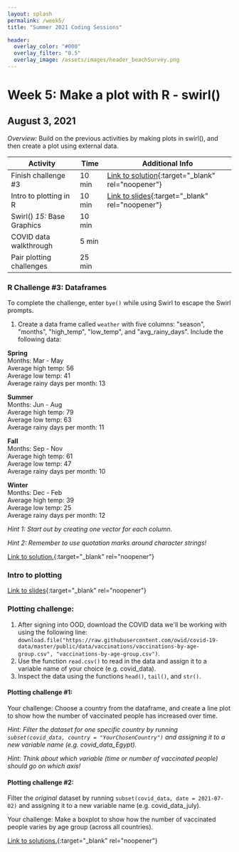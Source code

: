 ```yaml
---
layout: splash
permalink: /week5/
title: "Summer 2021 Coding Sessions"

header:
  overlay_color: "#000"
  overlay_filter: "0.5"
  overlay_image: /assets/images/header_beachSurvey.png
---
```


# Week 5: Make a plot with R - swirl()
## August 3, 2021

*Overview:* Build on the previous activities by making plots in swirl(), and then create a plot using external data.

| Activity | Time | Additional Info |
| ---- | ---- | ----- |
| Finish challenge #3 | 10 min | [Link to solution](https://docs.google.com/document/d/1fgN75_kFzfvOUi2KBYl_TVfaJqnOUT_E4BbVDwRvPD0){:target="_blank" rel="noopener"} |
| Intro to plotting in R | 10 min | [Link to slides](https://docs.google.com/presentation/d/1gtRgRqaC8f2YwP_maVQE8wsT4thj8i19127gA32Z2tE){:target="_blank" rel="noopener"} |
| Swirl()  *15:* Base Graphics | 10 min |  |
| COVID data walkthrough | 5 min |  |
| Pair plotting challenges | 25 min |  |

### R Challenge #3: Dataframes

To complete the challenge, enter `bye()` while using Swirl to escape the Swirl prompts.

1) Create a data frame called `weather` with five columns: "season", "months", "high_temp", "low_temp", and "avg_rainy_days". Include the following data:

**Spring**  
Months: Mar - May  
Average high temp: 56  
Average low temp: 41  
Average rainy days per month: 13

**Summer**  
Months: Jun - Aug  
Average high temp: 79  
Average low temp: 63  
Average rainy days per month: 11

**Fall**  
Months: Sep - Nov  
Average high temp: 61  
Average low temp: 47  
Average rainy days per month: 10

**Winter**  
Months: Dec - Feb  
Average high temp: 39  
Average low temp: 25  
Average rainy days per month: 12

*Hint 1: Start out by creating one vector for each column.*

*Hint 2: Remember to use quotation marks around character strings!*

[Link to solution.](https://docs.google.com/document/d/1r0D-4Fi4AElgUImgSWhgIivutpqSkry6B4rP7SaoFdI){:target="_blank" rel="noopener"}

### Intro to plotting

[Link to slides](https://docs.google.com/presentation/d/1gtRgRqaC8f2YwP_maVQE8wsT4thj8i19127gA32Z2tE){:target="_blank" rel="noopener"}

### Plotting challenge:

1) After signing into OOD, download the COVID data we'll be working with using the following line: `download.file("https://raw.githubusercontent.com/owid/covid-19-data/master/public/data/vaccinations/vaccinations-by-age-group.csv", "vaccinations-by-age-group.csv")`.  
2) Use the function `read.csv()` to read in the data and assign it to a variable name of your choice (e.g. covid_data).  
3) Inspect the data using the functions `head()`, `tail()`, and `str()`.

#### Plotting challenge #1:

Your challenge: Choose a country from the dataframe, and create a line plot to show how the number of vaccinated people has increased over time.

*Hint: Filter the dataset for one specific country by running `subset(covid_data, country = "YourChosenCountry")` and assigning it to a new variable name (e.g. covid_data_Egypt).*

*Hint: Think about which variable (time or number of vaccinated people) should go on which axis!*

#### Plotting challenge #2:

Filter the *original* dataset by running `subset(covid_data, date = 2021-07-02)` and assigning it to a new variable name (e.g. covid_data_july).  

Your challenge: Make a boxplot to show how the number of vaccinated people varies by age group (across all countries).

[Link to solutions.](link){:target="_blank" rel="noopener"}
